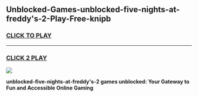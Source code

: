 
## Unblocked-Games-unblocked-five-nights-at-freddy's-2-Play-Free-knipb
<h3>
<a href="https://premium76.site?title=unblocked-five-nights-at-freddy's-2&ref=20M">CLICK TO PLAY</a></h3>
<hr>

<h3>
<a href="https://premium76.site?title=unblocked-five-nights-at-freddy's-2&ref=20M">CLICK 2 PLAY</a>
  
</h3>

<a href="https://premium76.site?title=unblocked-five-nights-at-freddy's-2&ref=19M"><img src="https://clearcache.store/games.png"></a>


**unblocked-five-nights-at-freddy's-2 games unblocked: Your Gateway to Fun and Accessible Online Gaming**
